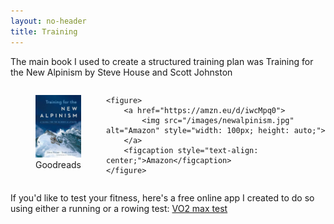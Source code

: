 ```yaml
---
layout: no-header
title: Training
---
```


The main book I used to create a structured training plan was Training for the New Alpinism by Steve House and Scott Johnston 
<!-- <figure>
    <figcaption>Link to Goodreads</figcaption>
	<a href="https://www.goodreads.com/book/show/18342422-training-for-the-new-alpinism" target="_blank">
    	<img src="/images/newalpinism.jpg" alt="goodreads">
	</a>
</figure>

<figure>
    <figcaption>Link to Amazon</figcaption>
	<a href="https://amzn.eu/d/iwcMpq0" target="_blank">
    	<img src="/images/newalpinism.jpg" alt="amazon">
	</a>
</figure> -->

<div style="display: flex; justify-content: space-around;">
    <figure>
        <a href="https://www.goodreads.com/book/show/18342422-training-for-the-new-alpinism">
            <img src="/images/newalpinism.jpg" alt="Goodreads" style="width: 100px; height: auto;">
        </a>
        <figcaption style="text-align: center;">Goodreads</figcaption>
    </figure>

    <figure>
        <a href="https://amzn.eu/d/iwcMpq0">
            <img src="/images/newalpinism.jpg" alt="Amazon" style="width: 100px; height: auto;">
        </a>
        <figcaption style="text-align: center;">Amazon</figcaption>
    </figure>
</div>


If you'd like to test your fitness, here's a free online app I created to do so using either a running or a rowing test: <a href="https://vo2max.streamlit.app/" target="_blank">VO2 max test</a>

